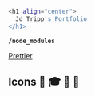 ```sh
<h1 align="center">
  Jd Tripp's Portfolio
</h1>
```

**`/node_modules`**

[Prettier](https://prettier.io/)

## Icons 🧐 🎓 💫 🚀
